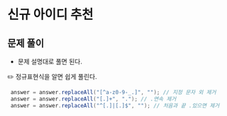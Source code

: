 # 신규 아이디 추천

## 문제 풀이

- 문제 설명대로 풀면 된다.



:pencil2: 정규표현식을 알면 쉽게 풀린다.

```java
 answer = answer.replaceAll("[^a-z0-9-_.]", ""); // 지정 문자 외 제거
 answer = answer.replaceAll("[.]+", "."); // .연속 제거
 answer = answer.replaceAll("^[.]|[.]$", ""); // 처음과 끝 .있으면 제거
```

